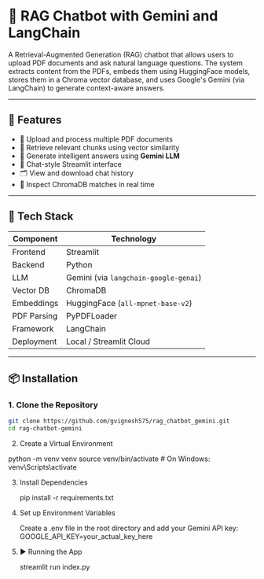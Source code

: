 # 🤖 RAG Chatbot with Gemini and LangChain

A Retrieval-Augmented Generation (RAG) chatbot that allows users to upload PDF documents and ask natural language questions. The system extracts content from the PDFs, embeds them using HuggingFace models, stores them in a Chroma vector database, and uses Google's Gemini (via LangChain) to generate context-aware answers.

---

## 🚀 Features

- 📁 Upload and process multiple PDF documents
- 🧠 Retrieve relevant chunks using vector similarity
- 🤖 Generate intelligent answers using **Gemini LLM**
- 💬 Chat-style Streamlit interface
- 🗂 View and download chat history
- 🧪 Inspect ChromaDB matches in real time

---

## 🧰 Tech Stack

| Component   | Technology                            |
| ----------- | ------------------------------------- |
| Frontend    | Streamlit                             |
| Backend     | Python                                |
| LLM         | Gemini (via `langchain-google-genai`) |
| Vector DB   | ChromaDB                              |
| Embeddings  | HuggingFace (`all-mpnet-base-v2`)     |
| PDF Parsing | PyPDFLoader                           |
| Framework   | LangChain                             |
| Deployment  | Local / Streamlit Cloud               |

---

## 📦 Installation

### 1. Clone the Repository

```bash
git clone https://github.com/gvignesh575/rag_chatbot_gemini.git
cd rag-chatbot-gemini
```

2. Create a Virtual Environment

python -m venv venv
source venv/bin/activate # On Windows: venv\Scripts\activate

3. Install Dependencies

   pip install -r requirements.txt

4. Set up Environment Variables

   Create a .env file in the root directory and add your Gemini API key:
   GOOGLE_API_KEY=your_actual_key_here

5. ▶️ Running the App

   streamlit run index.py
